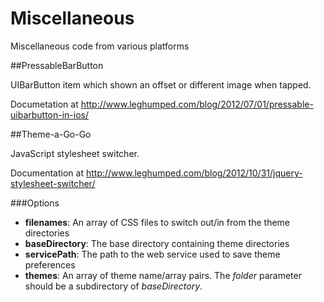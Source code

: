 Miscellaneous
=============

Miscellaneous code from various platforms

##PressableBarButton

UIBarButton item which shown an offset or different image when tapped. 

Documetation at http://www.leghumped.com/blog/2012/07/01/pressable-uibarbutton-in-ios/

##Theme-a-Go-Go

JavaScript stylesheet switcher.

Documentation at http://www.leghumped.com/blog/2012/10/31/jquery-stylesheet-switcher/

###Options

* **filenames**: An array of CSS files to switch out/in from the theme directories
* **baseDirectory**: The base directory containing theme directories
* **servicePath**: The path to the web service used to save theme preferences
* **themes**: An array of theme name/array pairs. The <em>folder</em> parameter should be a subdirectory of <em>baseDirectory</em>.
